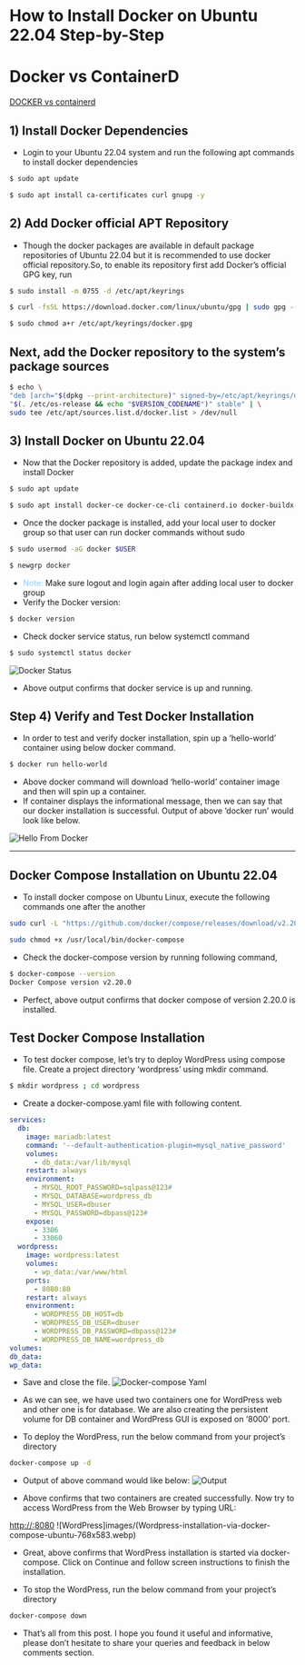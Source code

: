 # How to Install Docker on Ubuntu 22.04 Step-by-Step

 # Docker vs ContainerD
 [DOCKER vs containerd](https://www.knowledgehut.com/blog/devops/docker-vs-containerd)

## 1) Install Docker Dependencies
* Login to your Ubuntu 22.04 system and run the following apt commands to install docker dependencies
```bash
$ sudo apt update

$ sudo apt install ca-certificates curl gnupg -y
```
## 2) Add Docker official APT Repository
* Though the docker packages are available in default package repositories of Ubuntu 22.04 but it is recommended to use docker official repository.So, to enable its repository first add Docker’s official GPG key, run
```bash
$ sudo install -m 0755 -d /etc/apt/keyrings

$ curl -fsSL https://download.docker.com/linux/ubuntu/gpg | sudo gpg --dearmor -o /etc/apt/keyrings/docker.gpg

$ sudo chmod a+r /etc/apt/keyrings/docker.gpg
```
## Next, add the Docker repository to the system’s package sources
```bash
$ echo \
"deb [arch="$(dpkg --print-architecture)" signed-by=/etc/apt/keyrings/docker.gpg] https://download.docker.com/linux/ubuntu \
"$(. /etc/os-release && echo "$VERSION_CODENAME")" stable" | \
sudo tee /etc/apt/sources.list.d/docker.list > /dev/null

```

## 3) Install Docker on Ubuntu 22.04
* Now that the Docker repository is added, update the package index and install Docker
```bash
$ sudo apt update

$ sudo apt install docker-ce docker-ce-cli containerd.io docker-buildx-plugin docker-compose-plugin -y
```
* Once the docker package is installed, add your local user to docker group so that user can run docker commands without sudo
```bash
$ sudo usermod -aG docker $USER

$ newgrp docker
```
* <span style="color: #99ccff;">Note:</span> Make sure logout and login again after adding local user to docker group
* Verify the Docker version:
```bash
$ docker version
```

* Check docker service status, run below systemctl command
```bash
$ sudo systemctl status docker
```
![Docker Status](images/Docker-Service-Check-Ubuntu-22-04-768x207.webp)
* Above output confirms that docker service is up and running.

## Step 4) Verify and Test Docker Installation
* In order to test and verify docker installation, spin up a ‘hello-world’ container using below docker command.
```bash
$ docker run hello-world
```

* Above docker command will download ‘hello-world’ container image and then will spin up a container. 
* If container displays the informational message, then we can say that our docker installation is successful.  Output of above ‘docker run’ would look like below.

![Hello From Docker](images/Docker-Run-Hello-World-Ubuntu-22-04-768x514.webp)

----------------------------------------------------------------

## Docker Compose Installation on Ubuntu 22.04
* To install docker compose on Ubuntu Linux, execute the following commands one after the another
```bash
sudo curl -L "https://github.com/docker/compose/releases/download/v2.20.0/docker-compose-$(uname -s)-$(uname -m)" -o /usr/local/bin/docker-compose

sudo chmod +x /usr/local/bin/docker-compose
```
* Check the docker-compose version by running following command,
```bash
$ docker-compose --version
Docker Compose version v2.20.0
```
* Perfect, above output confirms that docker compose of version 2.20.0 is installed.

## Test Docker Compose Installation
* To test docker compose, let’s try to deploy WordPress using compose file. Create a project directory ‘wordpress’ using mkdir command.
```bash
$ mkdir wordpress ; cd wordpress
```
* Create a docker-compose.yaml file with following content.
```yaml
services:
  db:
    image: mariadb:latest
    command: '--default-authentication-plugin=mysql_native_password'
    volumes:
      - db_data:/var/lib/mysql
    restart: always
    environment:
      - MYSQL_ROOT_PASSWORD=sqlpass@123#
      - MYSQL_DATABASE=wordpress_db
      - MYSQL_USER=dbuser
      - MYSQL_PASSWORD=dbpass@123#
    expose:
      - 3306
      - 33060
  wordpress:
    image: wordpress:latest
    volumes:
      - wp_data:/var/www/html
    ports:
      - 8080:80
    restart: always
    environment:
      - WORDPRESS_DB_HOST=db
      - WORDPRESS_DB_USER=dbuser
      - WORDPRESS_DB_PASSWORD=dbpass@123#
      - WORDPRESS_DB_NAME=wordpress_db
volumes:
db_data:
wp_data:
```
* Save and close the file.
![Docker-compose Yaml](images/Docker-Compose-Sample-Wordpress-MariaDB.webp)

* As we can see, we have used two containers one for WordPress web and other one is for database. We are also creating the persistent volume for DB container and WordPress GUI is exposed on ‘8000’ port.

* To deploy the WordPress, run the below command from your project’s directory
```bash
docker-compose up -d
```
* Output of above command would like below:
![Output](Docker-Compose-up-Output-Ubuntu-22-04-1024x191.webp)

* Above confirms that two containers are created successfully. Now try to access WordPress from the Web Browser by typing URL:

[http://<Server-IP-Address>:8080](http://localhost:8080)
![WordPress]images/(Wordpress-installation-via-docker-compose-ubuntu-768x583.webp)

* Great, above confirms that WordPress installation is started via docker-compose. Click on Continue and follow screen instructions to finish the installation.

* To stop the WordPress, run the below command from your project’s directory
```bash
docker-compose down
```

* That’s all from this post. I hope you found it useful and informative, please don’t hesitate to share your queries and feedback in below comments section.